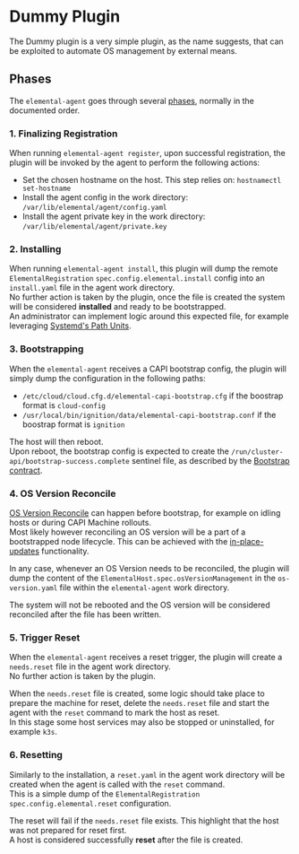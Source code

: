 # Dummy Plugin

The Dummy plugin is a very simple plugin, as the name suggests, that can be exploited to automate OS management by external means.  

## Phases

The `elemental-agent` goes through several [phases](../../doc/HOST_PHASES.md), normally in the documented order.  

### 1. Finalizing Registration

When running `elemental-agent register`, upon successful registration, the plugin will be invoked by the agent to perform the following actions:

- Set the chosen hostname on the host. This step relies on: `hostnamectl set-hostname`
- Install the agent config in the work directory: `/var/lib/elemental/agent/config.yaml`
- Install the agent private key in the work directory: `/var/lib/elemental/agent/private.key`

### 2. Installing

When running `elemental-agent install`, this plugin will dump the remote `ElementalRegistration` `spec.config.elemental.install` config into an `install.yaml` file in the agent work directory.  
No further action is taken by the plugin, once the file is created the system will be considered **installed** and ready to be bootstrapped.  
An administrator can implement logic around this expected file, for example leveraging [Systemd's Path Units](https://www.freedesktop.org/software/systemd/man/latest/systemd.path.html).  

### 3. Bootstrapping

When the `elemental-agent` receives a CAPI bootstrap config, the plugin will simply dump the configuration in the following paths:

- `/etc/cloud/cloud.cfg.d/elemental-capi-bootstrap.cfg` if the boostrap format is `cloud-config`
- `/usr/local/bin/ignition/data/elemental-capi-bootstrap.conf` if the boostrap format is `ignition`

The host will then reboot.  
Upon reboot, the bootstrap config is expected to create the `/run/cluster-api/bootstrap-success.complete` sentinel file, as described by the [Bootstrap contract](https://cluster-api.sigs.k8s.io/developer/providers/bootstrap#sentinel-file).  

### 4. OS Version Reconcile

[OS Version Reconcile](./OS_VERSION_RECONCILE.md) can happen before bootstrap, for example on idling hosts or during CAPI Machine rollouts.  
Most likely however reconciling an OS version will be a part of a bootstrapped node lifecycle. This can be achieved with the [in-place-updates](./OS_VERSION_RECONCILE.md#in-place-updates) functionality.  

In any case, whenever an OS Version needs to be reconciled, the plugin will dump the content of the `ElementalHost.spec.osVersionManagement` in the `os-version.yaml` file within the `elemental-agent` work directory.  

The system will not be rebooted and the OS version will be considered reconciled after the file has been written.

### 5. Trigger Reset

When the `elemental-agent` receives a reset trigger, the plugin will create a `needs.reset` file in the agent work directory.  
No further action is taken by the plugin.

When the `needs.reset` file is created, some logic should take place to prepare the machine for reset, delete the `needs.reset` file and start the agent with the `reset` command to mark the host as reset.  
In this stage some host services may also be stopped or uninstalled, for example `k3s`.  

### 6. Resetting

Similarly to the installation, a `reset.yaml` in the agent work directory will be created when the agent is called with the `reset` command.  
This is a simple dump of the `ElementalRegistration` `spec.config.elemental.reset` configuration.

The reset will fail if the `needs.reset` file exists. This highlight that the host was not prepared for reset first.  
A host is considered successfully **reset** after the file is created.  
